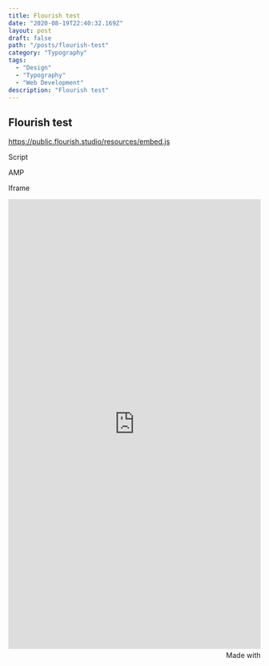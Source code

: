 ```yaml
---
title: Flourish test
date: "2020-08-19T22:40:32.169Z"
layout: post
draft: false
path: "/posts/flourish-test"
category: "Typography"
tags:
  - "Design"
  - "Typography"
  - "Web Development"
description: "Flourish test"
---
```


## Flourish test

https://public.flourish.studio/resources/embed.js

Script

<div class="flourish-embed flourish-chart" data-src="visualisation/2904658" data-url="https://flo.uri.sh/visualisation/2904658/embed" aria-label=""><script src="https://public.flourish.studio/resources/embed.js"></script></div>

<div class="flourish-embed flourish-chart" data-src="visualisation/2904658" data-url="https://flo.uri.sh/visualisation/2904658/embed" aria-label=""><script src="https://public.flourish.studio/resources/embed.js"></script></div>

AMP 

<amp-iframe sandbox='allow-scripts allow-same-origin' layout=responsive resizable noloading src='https://flo.uri.sh/visualisation/2904658/embed?auto=1' width=400 height=300 aria-label=''><amp-img layout=fixed height=64 width=64 src='https://public.flourish.studio/resources/bosh.svg' placeholder style='margin: auto'></amp-img><div overflow></div></amp-iframe><p><a href='https://public.flourish.studio/visualisation/2904658/?utm_source=embed&utm_campaign=visualisation/2904658'><amp-img layout=fixed height=16 width=105 src='https://public.flourish.studio/resources/made_with_flourish.svg' alt='Made with Flourish'></amp-img></a></p>

Iframe 

<iframe src='https://flo.uri.sh/visualisation/2904658/embed' frameborder='0' scrolling='no' style='width:100%;height:900px;' aria-label=''></iframe><div style='width:100%!;margin-top:4px!important;text-align:right!important;'><a class='flourish-credit' href='https://public.flourish.studio/visualisation/2904658/?utm_source=embed&utm_campaign=visualisation/2904658' target='_top' style='text-decoration:none!important'><img alt='Made with Flourish' src='https://public.flourish.studio/resources/made_with_flourish.svg' style='width:105px!important;height:16px!important;border:none!important;margin:0!important;'> </a></div>
